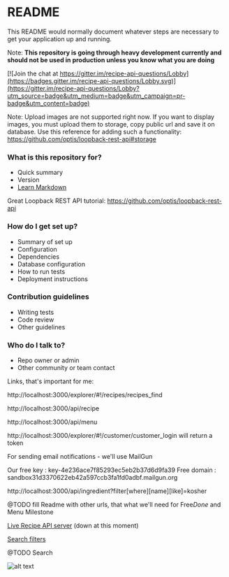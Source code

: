 # README #

This README would normally document whatever steps are necessary to get your application up and running.

Note: **This repository is going through heavy development currently and should not be used in production unless you know what you are doing**


[![Join the chat at https://gitter.im/recipe-api-questions/Lobby](https://badges.gitter.im/recipe-api-questions/Lobby.svg)](https://gitter.im/recipe-api-questions/Lobby?utm_source=badge&utm_medium=badge&utm_campaign=pr-badge&utm_content=badge)


Note: Upload images are not supported right now. If you want to display images, you must upload them to storage, copy public url and save it on database.
Use this reference for adding such a functionality: https://github.com/optis/loopback-rest-api#storage


### What is this repository for? ###

* Quick summary
* Version
* [Learn Markdown](https://bitbucket.org/tutorials/markdowndemo)

Great Loopback REST API tutorial: https://github.com/optis/loopback-rest-api

### How do I get set up? ###

* Summary of set up
* Configuration
* Dependencies
* Database configuration
* How to run tests
* Deployment instructions

### Contribution guidelines ###

* Writing tests
* Code review
* Other guidelines

### Who do I talk to? ###

* Repo owner or admin
* Other community or team contact


Links, that's important for me:

http://localhost:3000/explorer/#!/recipes/recipes_find

http://localhost:3000/api/recipe

http://localhost:3000/api/menu

http://localhost:3000/explorer/#!/customer/customer_login will return a token

For sending email notifications - we'll use MailGun

Our free key : key-4e236ace7f85293ec5eb2b37d6d9fa39
Free domain : sandbox31d3370622eb42a597ccb3fa1fd0adbf.mailgun.org



http://localhost:3000/api/ingredient?filter[where][name][like]=kosher

@TODO fill Readme with other urls, that what we'll need for Free*Done* and Menu Milestone


[Live Recipe API server](https://recipe-api-loopback.herokuapp.com/) (down at this moment)



[Search filters](https://github.com/atherdon/recipe-api-only/blob/master/SEARCH.md)


@TODO Search 

![alt text](https://github.com/atherdon/recipe-api-only/blob/master/img.jpg)


